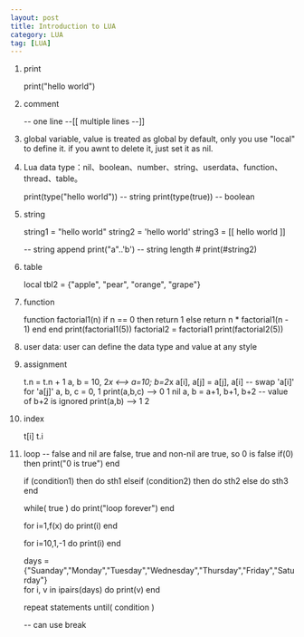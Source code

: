 ```yaml
---
layout: post
title: Introduction to LUA 
category: LUA
tag: [LUA]
---
```


1. print 

	print("hello world")

2. comment

	-- one line
	--[[
		multiple lines
	--]]

3. global variable, value is treated as global by default, only you use "local" to define it. if you awnt to delete it, just set it as nil.

4. Lua data type：nil、boolean、number、string、userdata、function、thread、table。
	
	print(type("hello world"))
	-- string
	print(type(true))
	-- boolean

5. string

	string1 = "hello world"
	string2 = 'hello world'
	string3 = [[
		hello world
	]]

	-- string append
	print("a"..'b')
	-- string length #
	print(#string2)

6. table

	local tbl2 = {"apple", "pear", "orange", "grape"}

7. function

	function factorial1(n)
    	if n == 0 then
        	return 1
    	else
        	return n * factorial1(n - 1)
    	end
	end
	print(factorial1(5))
	factorial2 = factorial1
	print(factorial2(5))

8. user data: user can define the data type and value at any style

9. assignment

	t.n = t.n + 1
	a, b = 10, 2*x       <-->       a=10; b=2*x
	a[i], a[j] = a[j], a[i]         -- swap 'a[i]' for 'a[j]'
	a, b, c = 0, 1
	print(a,b,c)             --> 0   1   nil
 	a, b = a+1, b+1, b+2     -- value of b+2 is ignored
	print(a,b)               --> 1   2

10. index

	t[i]
	t.i

11. loop
	-- false and nil are false, true and non-nil are true, so 0 is false
	if(0)
	then
    	print("0 is true")
	end

	if (condition1)
	then
		do sth1
	elseif (condition2)
	then
		do sth2
	else
		do sth3
	end

	while( true )
	do
   		print("loop forever")
	end

	for i=1,f(x) do
    	print(i)
	end
 
	for i=10,1,-1 do
    	print(i)
	end

	days = {"Suanday","Monday","Tuesday","Wednesday","Thursday","Friday","Saturday"}  
	for i, v in ipairs(days)	do
	print(v)
	end

	repeat
   		statements
	until( condition )

	-- can use break 

